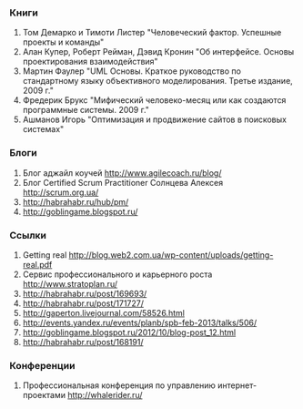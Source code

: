 ### Книги
1. Том Демарко и Тимоти Листер "Человеческий фактор. Успешные проекты и команды"
2. Алан Купер, Роберт Рейман, Дэвид Кронин "Об интерфейсе. Основы проектирования взаимодействия"
3. Мартин Фаулер "UML Основы. Краткое руководство по стандартному языку объективного моделирования. Третье издание, 2009 г."
4. Фредерик Брукс "Мифический человеко-месяц или как создаются программные системы. 2009 г."
5. Ашманов Игорь "Оптимизация и продвижение сайтов в поисковых системах"

### Блоги
1. Блог аджайл коучей http://www.agilecoach.ru/blog/
2. Блог Certified Scrum Practitioner Солнцева Алексея http://scrum.org.ua/
3. http://habrahabr.ru/hub/pm/
4. http://goblingame.blogspot.ru/

### Ссылки
1. Getting real http://blog.web2.com.ua/wp-content/uploads/getting-real.pdf
2. Сервис профессионального и карьерного роста http://www.stratoplan.ru/
3. http://habrahabr.ru/post/169693/
4. http://habrahabr.ru/post/171727/
5. http://gaperton.livejournal.com/58526.html
6. http://events.yandex.ru/events/planb/spb-feb-2013/talks/506/
7. http://goblingame.blogspot.ru/2012/10/blog-post_12.html
7. http://habrahabr.ru/post/168191/


### Конференции
1. Профессиональная конференция по управлению интернет-проектами http://whalerider.ru/